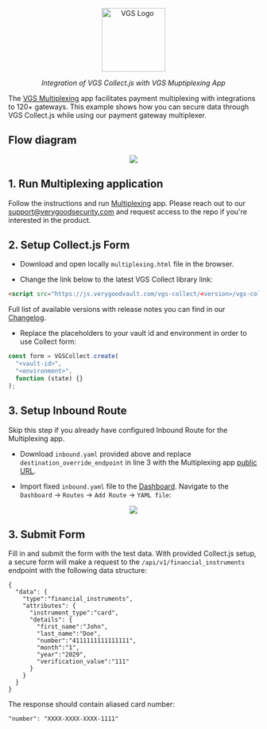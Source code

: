 <p align="center"><a href="https://www.verygoodsecurity.com/"><img src="https://avatars0.githubusercontent.com/u/17788525" width="128" alt="VGS Logo"></a></p>
<p align="center"><i>Integration of VGS Collect.js with VGS Muptiplexing App</i></p>

The [VGS Multiplexing](https://github.com/verygoodsecurity/multiplexing/blob/master/integration/README.md) app facilitates payment multiplexing with integrations to 120+ gateways. This example shows how you can secure data through VGS Collect.js while using our payment gateway multiplexer.

## Flow diagram

<p align="center">
  <img src="https://i.ibb.co/RT250qB/multiplexing-runtime-flow.png" />
</p>

## 1. Run Multiplexing application

Follow the instructions and run
<a href="https://github.com/verygoodsecurity/multiplexing/blob/master/integration/README.md" taraget="_blank">Multiplexing</a> app.
Please reach out to our <a href="mailto:support@verygoodsecurity.com">support@verygoodsecurity.com</a> and request access to the repo if you're interested in the product.

## 2. Setup Collect.js Form

- Download and open locally `multiplexing.html` file in the browser.

- Change the link below to the latest VGS Collect library link:

```html
<script src="https://js.verygoodvault.com/vgs-collect/<version>/vgs-collect.js"></script>
```

Full list of available versions with release notes you can find in our [Changelog](https://www.verygoodsecurity.com/docs/vgs-collect/js/changelog).

- Replace the placeholders to your vault id and environment in order to use Collect form:

```javascript
const form = VGSCollect.create(
  "<vault-id>",
  "<environment>",
  function (state) {}
);
```

## 3. Setup Inbound Route

Skip this step if you already have configured Inbound Route for the Multiplexing app.

- Download `inbound.yaml` provided above and replace `destination_override_endpoint` in line 3 with the Multiplexing app <a href="https://github.com/verygoodsecurity/multiplexing/blob/master/integration/README.md#deployment" target="blank">public URL</a>.

- Import fixed `inbound.yaml` file to the <a href="https://dashboard.verygoodsecurity.com/" target="_blank">Dashboard</a>. Navigate to the `Dashboard` -> `Routes` -> `Add Route` -> `YAML file`:

<p align="center">
<img src="https://media.giphy.com/media/OgBQvlslOaDMeFrHJE/giphy.gif" />
</p>

## 3. Submit Form

Fill in and submit the form with the test data. With provided Collect.js setup, a secure form will make a request to the `/api/v1/financial_instruments` endpoint with the following data structure:

```
{
  "data": {
    "type":"financial_instruments",
    "attributes": {
      "instrument_type":"card",
      "details": {
        "first_name":"John",
        "last_name":"Doe",
        "number":"4111111111111111",
        "month":"1",
        "year":"2029",
        "verification_value":"111"
      }
    }
  }
}
```

The response should contain aliased card number:

```
"number": "XXXX-XXXX-XXXX-1111"
```
